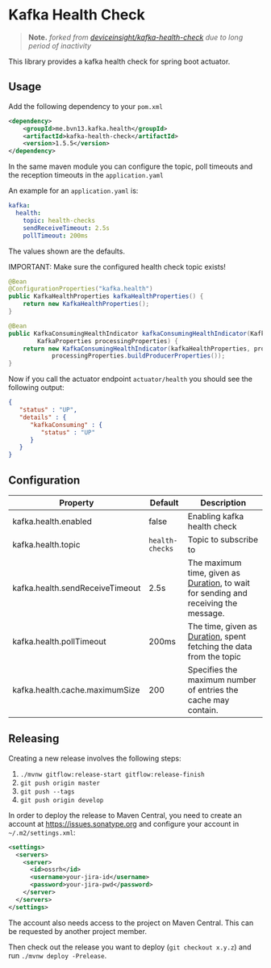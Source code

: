 # Kafka Health Check

> **Note.** _forked from [deviceinsight/kafka-health-check](https://github.com/deviceinsight/kafka-health-check) due to long period of inactivity_

This library provides a kafka health check for spring boot actuator.

## Usage

Add the following dependency to your `pom.xml`

```xml
<dependency>
    <groupId>me.bvn13.kafka.health</groupId>
    <artifactId>kafka-health-check</artifactId>
    <version>1.5.5</version>
</dependency>
```

In the same maven module you can configure the topic, poll timeouts and the reception timeouts
in the `application.yaml`

An example for an `application.yaml` is:

```yaml
kafka:
  health:
    topic: health-checks
    sendReceiveTimeout: 2.5s
    pollTimeout: 200ms
```

The values shown are the defaults.

IMPORTANT: Make sure the configured health check topic exists!

```java
@Bean
@ConfigurationProperties("kafka.health")
public KafkaHealthProperties kafkaHealthProperties() {
    return new KafkaHealthProperties();
}
```

```java
@Bean
public KafkaConsumingHealthIndicator kafkaConsumingHealthIndicator(KafkaHealthProperties kafkaProperties,
        KafkaProperties processingProperties) {
    return new KafkaConsumingHealthIndicator(kafkaHealthProperties, processingProperties.buildConsumerProperties(),
            processingProperties.buildProducerProperties());
}
```

Now if you call the actuator endpoint `actuator/health` you should see the following output:

```json
{
   "status" : "UP",
   "details" : {
      "kafkaConsuming" : {
         "status" : "UP"
      }
   }
}
```

## Configuration


| Property                        | Default         | Description                                                                                                                                                                                                                                     |
|---------------------------------|-----------------|-------------------------------------------------------------------------------------------------------------------------------------------------------------------------------------------------------------------------------------------------|
| kafka.health.enabled            | false           | Enabling kafka health check                                                                                                                                                                                                                     |
| kafka.health.topic              | `health-checks` | Topic to subscribe to                                                                                                                                                                                                                           |
| kafka.health.sendReceiveTimeout | 2.5s            | The maximum time, given as [Duration](https://docs.spring.io/spring-boot/docs/2.1.9.RELEASE/reference/html/boot-features-external-config.html#boot-features-external-config-conversion-duration), to wait for sending and receiving the message.|
| kafka.health.pollTimeout        | 200ms           | The time, given as [Duration](https://docs.spring.io/spring-boot/docs/2.1.9.RELEASE/reference/html/boot-features-external-config.html#boot-features-external-config-conversion-duration), spent fetching the data from the topic                |
| kafka.health.cache.maximumSize  | 200             | Specifies the maximum number of entries the cache may contain.                                                                                                                                                                                  |



## Releasing

Creating a new release involves the following steps:

1. `./mvnw gitflow:release-start gitflow:release-finish`
2. `git push origin master`
3. `git push --tags`
4. `git push origin develop`

In order to deploy the release to Maven Central, you need to create an account at https://issues.sonatype.org and
configure your account in `~/.m2/settings.xml`:

```xml
<settings>
  <servers>
    <server>
      <id>ossrh</id>
      <username>your-jira-id</username>
      <password>your-jira-pwd</password>
    </server>
  </servers>
</settings>
```

The account also needs access to the project on Maven Central. This can be requested by another project member.

Then check out the release you want to deploy (`git checkout x.y.z`) and run `./mvnw deploy -Prelease`.
